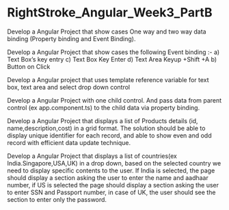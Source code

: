 # RightStroke_Angular_Week3_PartB



Develop a Angular Project that show cases One way and two way data binding (Property binding and Event Binding).



Develop a Angular Project that show cases the following Event binding :- a) Text Box’s key entry c) Text Box Key Enter d) Text Area Keyup +Shift +A b) Button on Click



Develop a Angular project that uses template reference variable for text box, text area and select drop down control



Develop a Angular Project with one child control. And pass data from parent control (ex app.component.ts) to the child data via property binding.



Develop a Angular Project that displays a list of Products details (id, name,description,cost) in a grid format. The solution should be able to display unique identifier for each record, and able to show even and odd record with efficient data update technique.



Develop a Angular Project that displays a list of countries(ex India.Singapore,USA,UK) in a drop down, based on the selected country we need to display specific contents to the user. If India is selected, the page should display a section asking the user to enter the name and aadhaar number, if US is selected the page should display a section asking the user to enter SSN and Passport number, in case of UK, the user should see the section to enter only the password.
